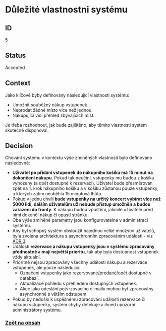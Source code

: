 # Důležité vlastnostni systému

## ID

5

## Status 

Accepted

## Context 

Jako klíčové byby definovány následující vlastnosti systému:
- Umožnit souběžný nákup vstupenek.
- Neprodat žádné místo více než jednou.
- Nakupující vidí přehled zbývajících míst.

Je třeba rozhodnout, jak bude zajištěno, aby těmito vlastnosti systém skutečně disponoval. 

## Decision 

Chování systému v kontextu výše zmíněných vlastnosti bylo definováno následovně:
- **Uživatel po přidání vstupenek do nákupního košíku má 15 minut na dokončení nákupu**. Pokud tak neučiní, vstupenky mu budou z košíku vyhozeny (a opět dostupné k rezervaci). Uživatel bude přesměrován zpět na 1. krok nákupního košíku a v košíku zůstanou pouze vstupenky, u kterých zatím neuběhla 15 minutová lhůta.
- Pokud v jednu chvíli **bude vstupenky na určitý koncert vybírat více než 5000 lidí, dalším uživatelům už nebude přístup umožněn a budou zařazeni do fronty**. K nákupu budou vpuštěni, jakmile uživatelé před nimi dokončí nákup či opustí stránku. 
- Oba výše zmíněné parametry jsou konfigurovatelné v administraci systému. 
- Aby byl schopný systém obsloužit najednou velké množství uživatelů, byla zvolena architektura s asynchronním zpracováním události - viz [ADR 3](../adr/3-backend.md).
- Události **rezervace a nákupu vstupenky jsou v systému zpracovány přednostně a mají největší prioritu**, tak aby byla dostupnost vstupenek vždy aktuální.
- Prioritně nejsou zpracovány všechny události nákupu a rezervace vstupenek, ale pouze následující:
  - Označení vstupenky jako rezervované/prodané/opět dostupné v databází. 
  - Aktualizace pohledu s přehledem dostupných vstupenek.
  - Akce jako odeslání potvrzovacího e-mailu mohou byt zpracovány asynchronně s větším odstupem.
- Pokud by nedošlo k úspěšnému zpracování události rezervace či nákupu vstupenky, systém chyby detekuje a ihned upozorní administrátory systému. 

### [Zpět na obsah](../README.md#obsah)
